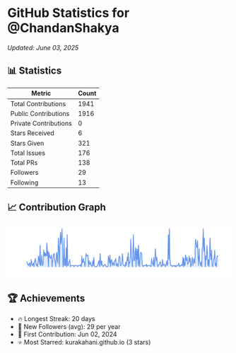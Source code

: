 # GitHub Statistics for @ChandanShakya
*Updated: June 03, 2025*

## 📊 Statistics
| Metric | Count |
|--------|--------|
| Total Contributions | 1941 |
| Public Contributions | 1916 |
| Private Contributions | 0 |
| Stars Received | 6 |
| Stars Given | 321 |
| Total Issues | 176 |
| Total PRs | 138 |
| Followers | 29 |
| Following | 13 |

## 📈 Contribution Graph

![Contribution Graph](./contribution_graph.png)

## 🏆 Achievements

- 🔥 Longest Streak: 20 days
- 👥 New Followers (avg): 29 per year
- 📅 First Contribution: Jun 02, 2024
- ⭐ Most Starred: kurakahani.github.io (3 stars)
